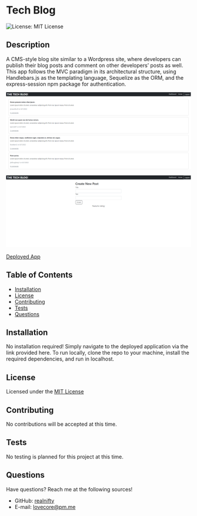 # Tech Blog

![License: MIT License](https://img.shields.io/badge/license-MIT-orange)
  
## Description

A CMS-style blog site similar to a Wordpress site, where developers can publish their blog posts and comment on other developers’ posts as well. This app follows the MVC paradigm in its architectural structure, using Handlebars.js as the templating language, Sequelize as the ORM, and the express-session npm package for authentication.

![app screenshot](./images/tech_blog_ss.png)

![app screenshot](./images/tech_blog_ss2.png)

[Deployed App](https://realnifty-tech-blog.herokuapp.com/)

## Table of Contents

- [Installation](#installation)
- [License](#license)
- [Contributing](#contributing)
- [Tests](#tests)
- [Questions](#questions)

## Installation

No installation required! Simply navigate to the deployed application via the link provided here.
To run locally, clone the repo to your machine, install the required dependencies, and run in localhost.

## License
    
Licensed under the [MIT License](https://spdx.org/licenses/MIT.html)

## Contributing

No contributions will be accepted at this time.

## Tests

No testing is planned for this project at this time.

## Questions

Have questions? Reach me at the following sources!

* GitHub: [realnifty](https://github.com/realnifty)
* E-mail: lovecore@pm.me